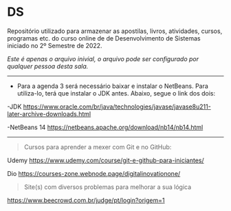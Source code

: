 # DS
Repositório utilizado para armazenar as apostilas, livros, atividades, cursos, programas etc. do curso online de
de Desenvolvimento de Sistemas iniciado no 2º Semestre de 2022. 

*Este é apenas o arquivo inivial, o arquivo pode ser configurado por qualquer pessoa desta sala.*

________________________________________________________________________________

- Para a agenda 3 será necessário baixar e instalar o NetBeans.
Para utiliza-lo, terá que instalar o JDK antes.
Abaixo, segue o link dos dois:

-JDK
https://www.oracle.com/br/java/technologies/javase/javase8u211-later-archive-downloads.html

-NetBeans 14
https://netbeans.apache.org/download/nb14/nb14.html
________________________________________________________________________________

> Cursos para aprender a mexer com Git e no GitHub:

Udemy
https://www.udemy.com/course/git-e-github-para-iniciantes/

Dio
https://courses-zone.webnode.page/digitalinovationone/


> Site(s) com diversos problemas para melhorar a sua lógica

https://www.beecrowd.com.br/judge/pt/login?origem=1